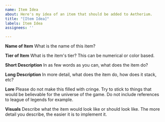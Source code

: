 ```yaml
---
name: Item Idea
about: Here's my idea of an item that should be added to Aetherium.
title: "[Item Idea]"
labels: Item Idea
assignees: ''

---
```


<!--- Edit the line underneath fields marked with the stars/asterisks. --->
**Name of Item**
What is the name of this item?

**Tier of Item**
What is the item's tier? This can be numerical or color based.

**Short Description**
In as few words as you can, what does the item do?

**Long Description**
In more detail, what does the item do, how does it stack, etc?

**Lore**
Please do not make this filled with cringe. Try to stick to things that would be believable for the universe of the game. Do not include references to league of legends for example.

**Visuals**
Describe what the item would look like or should look like. The more detail you describe, the easier it is to implement it.
